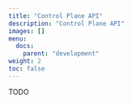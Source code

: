 ```yaml
---
title: "Control Plane API"
description: "Control Plane API"
images: []
menu:
  docs:
    parent: "development"
weight: 2
toc: false
---
```


TODO
